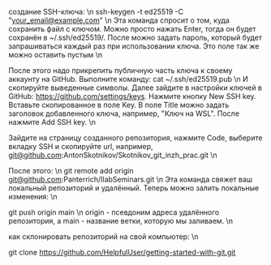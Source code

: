 создание SSH-ключа: \n
ssh-keygen -t ed25519 -C "your_email@example.com" \n
Эта команда спросит о том, куда сохранить файл с ключом. Можно просто нажать Enter, тогда он будет сохранён в ~/.ssh/ed25519/. После можно задать пароль, который будет запрашиваться каждый раз при использовании ключа. Это поле так же можно оставить пустым \n

После этого надо прикрепить публичную часть ключа к своему аккаунту на GitHub. Выполните команду:
cat ~/.ssh/ed25519.pub \n
И скопируйте выведенные символы. Далее зайдите в настройки ключей в GitHub: https://github.com/settings/keys. Нажмите кнопку New SSH key. Вставьте скопированное в поле Key. В поле Title можно задать заголовок добавленного ключа, например, "Ключ на WSL". После нажмите Add SSH key. \n

Зайдите на страницу созданного репозитория, нажмите Code, выберите вкладку SSH и скопируйте url, например, git@github.com:AntonSkotnikov/Skotnikov_git_inzh_prac.git \n

После этого: \n
git remote add origin git@github.com:Panterrich/IlabSeminars.git \n
Эта команда свяжет ваш локальный репозиторий и удалённый. Теперь можно залить локальные изменения: \n

git push origin main \n
origin - псевдоним адреса удалённого репозитория, а main -  название ветки, которую мы заливаем. \n


как склонировать репозиторий на свой компьютер: \n

git clone https://github.com/HelpfulUser/getting-started-with-git.git
